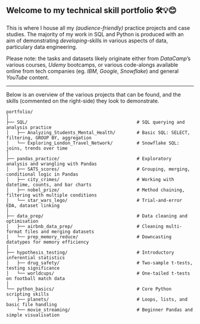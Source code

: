 ## Welcome to my technical skill portfolio 🛠️💡😊

This is where I house all my _(audience-friendly)_ practice projects and case studies. 
The majority of my work in SQL and Python is produced with an aim of demonstrating _developing_-skills in various aspects of data, particulary data engineering.

Please note: the tasks and datasets likely originate either from _DataCamp_’s various courses, _Udemy_ bootcamps, or various code-alongs available online from tech companies (eg. _IBM_, _Google_, _Snowflake_) and general _YouTube_ content.

---

Below is an overview of the various projects that can be found, and the skills (commented on the right-side) they look to demonstrate. 

```
portfolio/
│
├── SQL/                                         # SQL querying and analysis practice
│   ├── Analyzing_Students_Mental_Health/        # Basic SQL: SELECT, filtering, GROUP BY, aggregation
│   └── Exploring_London_Travel_Network/         # Snowflake SQL: joins, trends over time
│
├── pandas_practice/                             # Exploratory analysis and wrangling with Pandas
│   ├── SATS_scores/                             # Grouping, merging, conditional logic in Pandas
│   ├── city_crimes/                             # Working with datetime, counts, and bar charts
│   ├── nobel_prize/                             # Method chaining, filtering with multiple conditions
│   └── star_wars_lego/                          # Trial-and-error EDA, dataset linking
│
├── data_prep/                                   # Data cleaning and optimisation
│   ├── airbnb_data_prep/                        # Cleaning multi-format files and merging datasets
│   └── prep_memory_reduce/                      # Downcasting datatypes for memory efficiency
│
├── hypothesis_testing/                          # Introductory inferential statistics
│   ├── drug_safety/                             # Two-sample t-tests, testing significance
│   └── worldcups/                               # One-tailed t-tests on football match data
│
└── python_basics/                               # Core Python scripting skills
    ├── planets/                                 # Loops, lists, and basic file handling
    └── movie_streaming/                         # Beginner Pandas and simple visualisation

```

